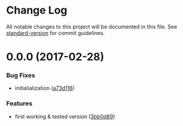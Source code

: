 # Change Log

All notable changes to this project will be documented in this file. See [standard-version](https://github.com/conventional-changelog/standard-version) for commit guidelines.

<a name="0.0.0"></a>
# 0.0.0 (2017-02-28)


### Bug Fixes

* initialialization ([a73d116](https://github.com/llafuente/ng2-vs-backend/commit/a73d116))


### Features

* first working & tested version ([3bb0d89](https://github.com/llafuente/ng2-vs-backend/commit/3bb0d89))
